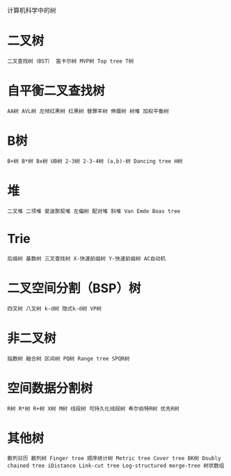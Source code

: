 计算机科学中的树
# 二叉树
    二叉查找树（BST） 笛卡尔树 MVP树 Top tree T树
# 自平衡二叉查找树
    AA树 AVL树 左倾红黑树 红黑树 替罪羊树 伸展树 树堆 加权平衡树
# B树
    B+树 B*树 Bx树 UB树 2-3树 2-3-4树 (a,b)-树 Dancing tree H树
# 堆
    二叉堆 二项堆 斐波那契堆 左偏树 配对堆 斜堆 Van Emde Boas tree
# Trie
    后缀树 基数树 三叉查找树 X-快速前缀树 Y-快速前缀树 AC自动机
# 二叉空间分割（BSP）树
    四叉树 八叉树 k-d树 隐式k-d树 VP树
# 非二叉树
    指数树 融合树 区间树 PQ树 Range tree SPQR树
# 空间数据分割树
    R树 R*树 R+树 X树 M树 线段树 可持久化线段树 希尔伯特R树 优先R树
# 其他树
    散列日历 散列树 Finger tree 顺序统计树 Metric tree Cover tree BK树 Doubly chained tree iDistance Link-cut tree Log-structured merge-tree 树状数组